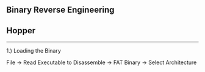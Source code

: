 Binary Reverse Engineering
--------------------------

Hopper
------
------

1.) Loading the Binary

File -> Read Executable to Disassemble -> FAT Binary -> Select Architecture
